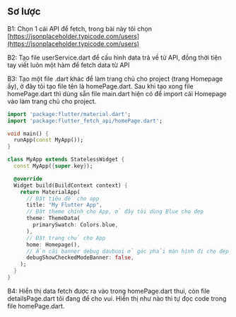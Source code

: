 ## Sơ lược

B1: Chọn 1 cái API để fetch, trong bài này tôi chọn [https://jsonplaceholder.typicode.com/users](https://jsonplaceholder.typicode.com/users)

B2: Tạo file userService.dart để cấu hình data trả về từ API, đồng thời tiện tay viết luôn một hàm để fetch data từ API

B3: Tạo một file .dart khác để làm trang chủ cho project (trang Homepage ấy), ở đây tôi tạo file tên là homePage.dart. Sau khi tạo xong file homePage.dart thì dùng sẵn file main.dart hiện có để import cái Homepage vào làm trang chủ cho project.

```dart
import 'package:flutter/material.dart';
import 'package:flutter_fetch_api/homePage.dart';

void main() {
  runApp(const MyApp());
}

class MyApp extends StatelessWidget {
  const MyApp({super.key});

  @override
  Widget build(BuildContext context) {
    return MaterialApp(
      // Đặt tiêu đề cho app
      title: "My Flutter App",
      // Đặt theme chính cho App, ở đây tôi dùng Blue cho đẹp
      theme: ThemeData(
        primarySwatch: Colors.blue,
      ),
      // Đặt trang chủ cho App
      home: Homepage(),
      // Ẩn cái banner debug daubuoi ở góc phải màn hình đi cho đẹp
      debugShowCheckedModeBanner: false,
    );
  }
}
```

B4: Hiển thị data fetch được ra vào trong homePage.dart thui, còn file detailsPage.dart tôi đang để cho vui. Hiển thị như nào thì tự đọc code trong file homePage.dart.
